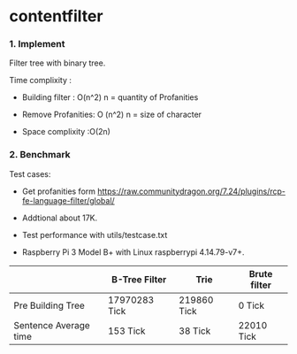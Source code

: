 # contentfilter
### 1. Implement
Filter tree with binary tree.

Time complixity :

  - Building filter : O(n^2) n = quantity of Profanities

  - Remove Profanities: O (n^2) n = size of character

  - Space complixity :O(2n) 

### 2. Benchmark
Test cases:

  - Get profanities form https://raw.communitydragon.org/7.24/plugins/rcp-fe-language-filter/global/

  - Addtional about 17K. 

  - Test performance with utils/testcase.txt  

  - Raspberry Pi 3 Model B+ with Linux raspberrypi 4.14.79-v7+.

|| B-Tree Filter | Trie | Brute filter |
| ------ | ------ |------ |------ |
| Pre Building Tree | 17970283 Tick |219860 Tick | 0 Tick |
| Sentence Average time |153 Tick | 38 Tick |22010 Tick |

